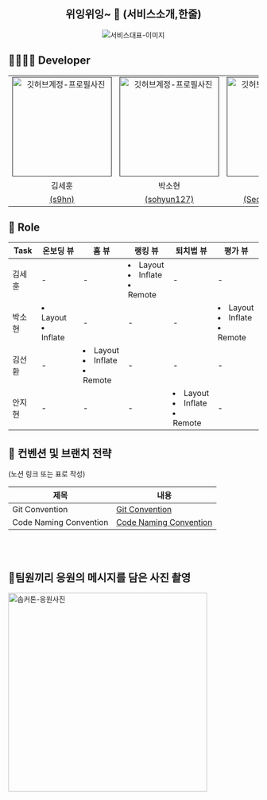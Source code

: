 <div align="center">

<h2> 
  위잉위잉~ 🦟
  (서비스소개,한줄) </h2>

<img src=""  alt="서비스대표-이미지" />

</div>

<h2> 👨‍💻👩‍💻 Developer </h2>

<table align="center">
    <tr align="center">
        <td style="min-width: 150px;">
            <a href="">
              <img src="https://github.com/SOPKATHON-LUCKY-SEVEN/S23H-AOS/assets/81347125/8704f4d3-4feb-423b-a597-ff0278a02987" width="200" alt="깃허브계정-프로필사진">
              <br />
              <b></b>
            </a>
        </td>
      <td style="min-width: 150px;">
            <a href="">
              <img src="https://github.com/SOPKATHON-LUCKY-SEVEN/S23H-AOS/assets/81347125/41973332-7ca3-41b7-90ff-25691ce09fd2" width="200" alt="깃허브계정-프로필사진">
              <br />
              <b></b>
            </a>
        </td>
      <td style="min-width: 150px;">
            <a href="">
              <img src="https://github.com/SOPKATHON-LUCKY-SEVEN/S23H-AOS/assets/81347125/379bc3c1-5e7b-4687-befb-65641f8b8d2b" width="200" alt="깃허브계정-프로필사진">
              <br />
              <b></b>
            </a>
        </td>
      <td style="min-width: 150px;">
            <a href="">
              <img src="https://github.com/SOPKATHON-LUCKY-SEVEN/S23H-AOS/assets/81347125/73a68667-78d9-47db-a638-cf77e41a7fbc" width="200" alt="깃허브계정-프로필사진">
              <br />
              <b></b>
            </a>
        </td>
    </tr>
    <tr align="center">
        <td>
            김세훈 <br/>
      </td>
       <td>
            박소현 <br/>
      </td>
       <td>
            김선환 <br/>
      </td>
       <td>
            안지현 <br/>
      </td>
    </tr>
    <tr align="center">
        <td>
             <a href="https://github.com/s9hn">(s9hn)</a>             <br/>
      </td>
       <td>
            <a href="https://github.com/sohyun127">(sohyun127)</a>
 <br/>
      </td>
       <td>
            <a href="https://github.com/SeonHwan-Kim">(SeonHwan-Kim)</a> <br/>
      </td>
       <td>
            <a href="https://github.com/jihyeonAnAn">(jihyeonAnAn)</a> <br/>
      </td>
    </tr>
</table>

## 📌 Role

| Task | 온보딩 뷰                               | 홈 뷰                                                  | 랭킹 뷰                                                 | 퇴치법 뷰                                                | 평가 뷰                                                 |                                      
|------|-------------------------------------|------------------------------------------------------|------------------------------------------------------|------------------------------------------------------|------------------------------------------------------|
| 김세훈  | -                                   | -                                                    | <li>  Layout</li><li>  Inflate</li><li>  Remote</li> | -                                                    | -                                                    | 
| 박소현  | <li>  Layout</li><li>  Inflate</li> | -                                                    | -                                                    | -                                                    | <li>  Layout</li><li>  Inflate</li><li>  Remote</li> | 　
| 김선환  | -                                   | <li>  Layout</li><li>  Inflate</li><li>  Remote</li> | -                                                    | -                                                    | -                                                    | 
| 안지현  | -                                   | -                                                    | -                                                    | <li>  Layout</li><li>  Inflate</li><li>  Remote</li> | -                                                    | 

<h2>  📄 컨벤션 및 브랜치 전략 </h2>
(노션 링크 또는 표로 작성)


| 제목                     | 내용                                                                                                                             |
|------------------------|--------------------------------------------------------------------------------------------------------------------------------|
| Git Convention         | <a href="https://github.com/SOPKATHON-LUCKY-SEVEN/S23H-AOS/blob/main/README/Git_Convention.md"> Git Convention </a>            |
| Code Naming Convention | <a href="https://github.com/SOPKATHON-LUCKY-SEVEN/S23H-AOS/blob/main/README/Coding_Convention.md"> Code Naming Convention </a> |

<br/>

<br/>

<h2> 📸팀원끼리 응원의 메시지를 담은 사진 촬영 </h2>
<img src="C:\Users\98052\Downloads\KakaoTalk_20230520_220559025_01.jpg" width="400" alt="솝커톤-응원사진" />
